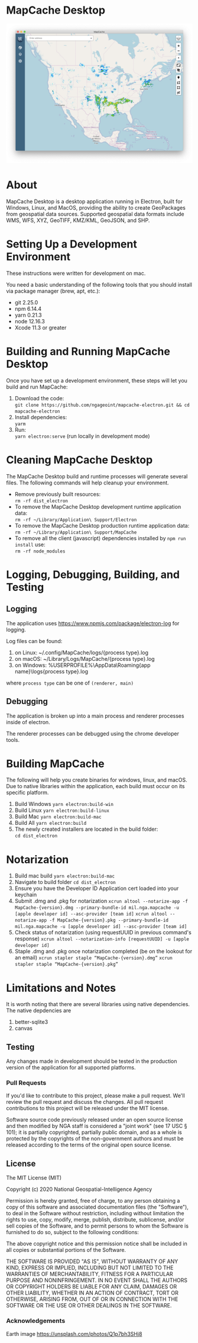 # MapCache Desktop
![MapCache](images/screenshots/application.png)


# About
MapCache Desktop is a desktop application running in Electron, built for Windows, Linux, and MacOS, providing the ability to create GeoPackages from geospatial data sources. Supported geospatial data formats include WMS, WFS, XYZ, GeoTIFF, KMZ/KML, GeoJSON, and SHP.

# Setting Up a Development Environment
These instructions were written for development on mac.

You need a basic understanding of the following tools that you should install via package manager (brew, apt, etc.):  
* git 2.25.0
* npm 6.14.4
* yarn 0.21.3
* node 12.16.3
* Xcode 11.3 or greater

# Building and Running MapCache Desktop
Once you have set up a development environment, these steps will let you build and run MapCache:
1. Download the code:  
`git clone https://github.com/ngageoint/mapcache-electron.git && cd mapcache-electron`
2. Install dependencies:  
`yarm`
3. Run:  
`yarn electron:serve` (run locally in development mode)

# Cleaning MapCache Desktop
The MapCache Desktop build and runtime processes will generate several files. The following commands will help cleanup your environment.
* Remove previously built resources:  
`rm -rf dist_electron`
* To remove the MapCache Desktop development runtime application data:  
`rm -rf ~/Library/Application\ Support/Electron`
* To remove the MapCache Desktop production runtime application data:  
`rm -rf ~/Library/Application\ Support/MapCache`
* To remove all the client (javascript) dependencies installed by `npm run install` use:  
`rm -rf node_modules`

# Logging, Debugging, Building, and Testing

## Logging
The application uses https://www.npmjs.com/package/electron-log for logging.

Log files can be found:
1. on Linux: ~/.config/MapCache/logs/{process type}.log
2. on macOS: ~/Library/Logs/MapCache/{process type}.log
3. on Windows: %USERPROFILE%\AppData\Roaming\{app name}\logs\{process type}.log

where `process type` can be one of `(renderer, main)`

## Debugging
The application is broken up into a main process and renderer processes inside of electron. 

The renderer processes can be debugged using the chrome developer tools.

# Building MapCache
The following will help you create binaries for windows, linux, and macOS. Due to native libraries within the application, each build must occur on its specific platform.  

1. Build Windows
`yarn electron:build-win`
2. Build Linux
`yarn electron:build-linux`
3. Build Mac
`yarn electron:build-mac`
4. Build All
`yarn electron:build`
4. The newly created installers are located in the build folder:  
`cd dist_electron`

# Notarization
1. Build mac build
`yarn electron:build-mac`
2. Navigate to build folder
`cd dist_electron`
3. Ensure you have the Developer ID Application cert loaded into your keychain
4. Submit .dmg and .pkg for notarization
`xcrun altool --notarize-app -f MapCache-{version}.dmg --primary-bundle-id mil.nga.mapcache -u [apple developer id] --asc-provider [team id]`
`xcrun altool --notarize-app -f MapCache-{version}.pkg --primary-bundle-id mil.nga.mapcache -u [apple developer id] --asc-provider [team id]`
5. Check status of notarization (using requestUUID in previous command's response)
`xcrun altool --notarization-info [requestUUID] -u [apple developer id]`
6. Staple .dmg and .pkg once notarization completed (be on the lookout for an email)
`xcrun stapler staple “MapCache-{version}.dmg”`
`xcrun stapler staple “MapCache-{version}.pkg”`

# Limitations and Notes
It is worth noting that there are several libraries using native dependencies. The native depdencies are
1. better-sqlite3
2. canvas

## Testing
Any changes made in development should be tested in the production version of the application for all supported platforms.

### Pull Requests ###
If you'd like to contribute to this project, please make a pull request. We'll review the pull request and discuss the changes. All pull request contributions to this project will be released under the MIT license.

Software source code previously released under an open source license and then modified by NGA staff is considered a "joint work" (see 17 USC § 101); it is partially copyrighted, partially public domain, and as a whole is protected by the copyrights of the non-government authors and must be released according to the terms of the original open source license.

## License

The MIT License (MIT)

Copyright (c) 2020 National Geospatial-Intelligence Agency

Permission is hereby granted, free of charge, to any person obtaining a copy
of this software and associated documentation files (the "Software"), to deal
in the Software without restriction, including without limitation the rights
to use, copy, modify, merge, publish, distribute, sublicense, and/or sell
copies of the Software, and to permit persons to whom the Software is
furnished to do so, subject to the following conditions:

The above copyright notice and this permission notice shall be included in all
copies or substantial portions of the Software.

THE SOFTWARE IS PROVIDED "AS IS", WITHOUT WARRANTY OF ANY KIND, EXPRESS OR
IMPLIED, INCLUDING BUT NOT LIMITED TO THE WARRANTIES OF MERCHANTABILITY,
FITNESS FOR A PARTICULAR PURPOSE AND NONINFRINGEMENT. IN NO EVENT SHALL THE
AUTHORS OR COPYRIGHT HOLDERS BE LIABLE FOR ANY CLAIM, DAMAGES OR OTHER
LIABILITY, WHETHER IN AN ACTION OF CONTRACT, TORT OR OTHERWISE, ARISING FROM,
OUT OF OR IN CONNECTION WITH THE SOFTWARE OR THE USE OR OTHER DEALINGS IN THE
SOFTWARE.

### Acknowledgements
Earth image
https://unsplash.com/photos/Q1p7bh3SHj8
